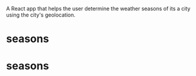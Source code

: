 A React app that helps the user determine the weather seasons of its a city using the city's geolocation.
# seasons
# seasons
